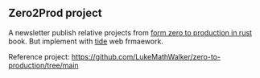 ## Zero2Prod project
A newsletter publish relative projects from [form zero to production in rust](https://www.zero2prod.com/) book.  But implement with [tide](https://docs.rs/tide/latest/tide/) web frmaework.

Reference project: https://github.com/LukeMathWalker/zero-to-production/tree/main

